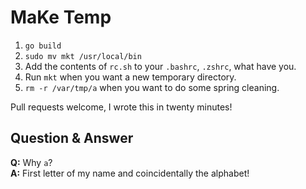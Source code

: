 # MaKe Temp

1. `go build`
2. `sudo mv mkt /usr/local/bin`
3. Add the contents of `rc.sh` to your `.bashrc`, `.zshrc`, what have you.
4. Run `mkt` when you want a new temporary directory.
5. `rm -r /var/tmp/a` when you want to do some spring cleaning.

Pull requests welcome, I wrote this in twenty minutes!

## Question & Answer
**Q:** Why `a`?  
**A:** First letter of my name and coincidentally the alphabet!
